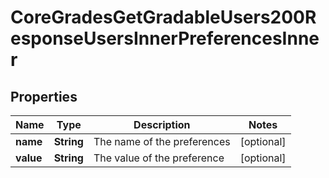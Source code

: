 

# CoreGradesGetGradableUsers200ResponseUsersInnerPreferencesInner


## Properties

| Name | Type | Description | Notes |
|------------ | ------------- | ------------- | -------------|
|**name** | **String** | The name of the preferences |  [optional] |
|**value** | **String** | The value of the preference |  [optional] |



